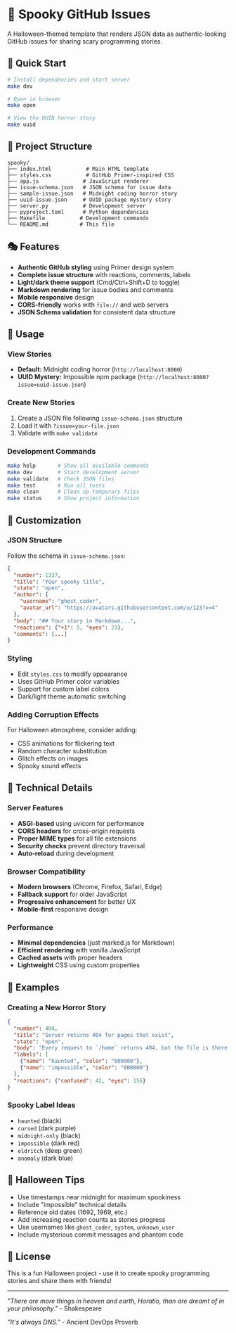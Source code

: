 # 🎃 Spooky GitHub Issues

A Halloween-themed template that renders JSON data as authentic-looking GitHub issues for sharing scary programming stories.

## 🚀 Quick Start

```bash
# Install dependencies and start server
make dev

# Open in browser
make open

# View the UUID horror story
make uuid
```

## 📁 Project Structure

```
spooky/
├── index.html           # Main HTML template
├── styles.css           # GitHub Primer-inspired CSS
├── app.js              # JavaScript renderer
├── issue-schema.json   # JSON schema for issue data
├── sample-issue.json   # Midnight coding horror story
├── uuid-issue.json     # UUID package mystery story
├── server.py           # Development server
├── pyproject.toml      # Python dependencies
├── Makefile           # Development commands
└── README.md          # This file
```

## 🎭 Features

- **Authentic GitHub styling** using Primer design system
- **Complete issue structure** with reactions, comments, labels
- **Light/dark theme support** (Cmd/Ctrl+Shift+D to toggle)
- **Markdown rendering** for issue bodies and comments
- **Mobile responsive** design
- **CORS-friendly** works with `file://` and web servers
- **JSON Schema validation** for consistent data structure

## 📖 Usage

### View Stories

- **Default:** Midnight coding horror (`http://localhost:8000`)
- **UUID Mystery:** Impossible npm package (`http://localhost:8000?issue=uuid-issue.json`)

### Create New Stories

1. Create a JSON file following `issue-schema.json` structure
2. Load it with `?issue=your-file.json`
3. Validate with `make validate`

### Development Commands

```bash
make help       # Show all available commands
make dev        # Start development server
make validate   # Check JSON files
make test       # Run all tests
make clean      # Clean up temporary files
make status     # Show project information
```

## 🎨 Customization

### JSON Structure

Follow the schema in `issue-schema.json`:

```json
{
  "number": 1337,
  "title": "Your spooky title",
  "state": "open",
  "author": {
    "username": "ghost_coder",
    "avatar_url": "https://avatars.githubusercontent.com/u/123?v=4"
  },
  "body": "## Your story in Markdown...",
  "reactions": {"+1": 5, "eyes": 23},
  "comments": [...]
}
```

### Styling

- Edit `styles.css` to modify appearance
- Uses GitHub Primer color variables
- Support for custom label colors
- Dark/light theme automatic switching

### Adding Corruption Effects

For Halloween atmosphere, consider adding:

- CSS animations for flickering text
- Random character substitution
- Glitch effects on images
- Spooky sound effects

## 🔧 Technical Details

### Server Features

- **ASGI-based** using uvicorn for performance
- **CORS headers** for cross-origin requests
- **Proper MIME types** for all file extensions
- **Security checks** prevent directory traversal
- **Auto-reload** during development

### Browser Compatibility

- **Modern browsers** (Chrome, Firefox, Safari, Edge)
- **Fallback support** for older JavaScript
- **Progressive enhancement** for better UX
- **Mobile-first** responsive design

### Performance

- **Minimal dependencies** (just marked.js for Markdown)
- **Efficient rendering** with vanilla JavaScript
- **Cached assets** with proper headers
- **Lightweight** CSS using custom properties

## 🎪 Examples

### Creating a New Horror Story

```json
{
  "number": 404,
  "title": "Server returns 404 for pages that exist",
  "state": "open",
  "body": "Every request to `/home` returns 404, but the file is there...",
  "labels": [
    {"name": "haunted", "color": "000000"},
    {"name": "impossible", "color": "8B0000"}
  ],
  "reactions": {"confused": 42, "eyes": 156}
}
```

### Spooky Label Ideas

- `haunted` (black)
- `cursed` (dark purple)
- `midnight-only` (black)
- `impossible` (dark red)
- `eldritch` (deep green)
- `anomaly` (dark blue)

## 🎃 Halloween Tips

- Use timestamps near midnight for maximum spookiness
- Include "impossible" technical details
- Reference old dates (1692, 1969, etc.)
- Add increasing reaction counts as stories progress
- Use usernames like `ghost_coder`, `system`, `unknown_user`
- Include mysterious commit messages and phantom code

## 📜 License

This is a fun Halloween project - use it to create spooky programming stories and share them with friends!

---

*"There are more things in heaven and earth, Horatio, than are dreamt of in your philosophy."* - Shakespeare

*"It's always DNS."* - Ancient DevOps Proverb